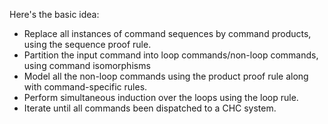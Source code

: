 Here's the basic idea:
  - Replace all instances of command sequences by command products, using the
    sequence proof rule.
  - Partition the input command into loop commands/non-loop commands, using
    command isomorphisms
  - Model all the non-loop commands using the product proof rule along with
    command-specific rules.
  - Perform simultaneous induction over the loops using the loop rule.
  - Iterate until all commands been dispatched to a CHC system.
